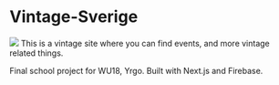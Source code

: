 # Vintage-Sverige
<img src="https://media.giphy.com/media/14wkpEWwjdUOv6/giphy.gif"/>
This is a vintage site where you can find events, and more vintage related things.

Final school project for WU18, Yrgo.
Built with Next.js and Firebase.
